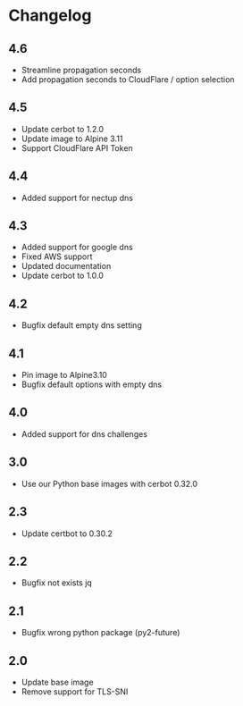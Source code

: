 # Changelog

## 4.6

- Streamline propagation seconds
- Add propagation seconds to CloudFlare / option selection

## 4.5

- Update cerbot to 1.2.0
- Update image to Alpine 3.11
- Support CloudFlare API Token

## 4.4

- Added support for nectup dns

## 4.3

- Added support for google dns
- Fixed AWS support
- Updated documentation
- Update cerbot to 1.0.0

## 4.2

- Bugfix default empty dns setting

## 4.1

- Pin image to Alpine3.10
- Bugfix default options with empty dns

## 4.0

- Added support for dns challenges

## 3.0

- Use our Python base images with cerbot 0.32.0

## 2.3

- Update certbot to 0.30.2

## 2.2

- Bugfix not exists jq

## 2.1

- Bugfix wrong python package (py2-future)

## 2.0

- Update base image
- Remove support for TLS-SNI

